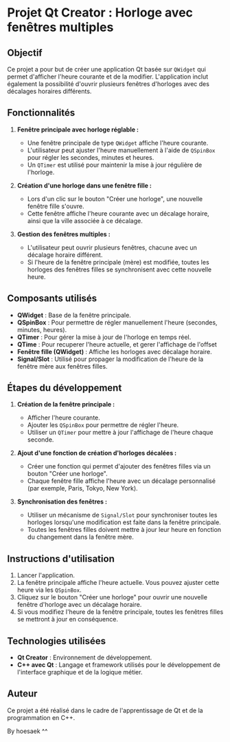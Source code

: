 # Projet Qt Creator : Horloge avec fenêtres multiples

## Objectif
Ce projet a pour but de créer une application Qt basée sur `QWidget` qui permet d'afficher l'heure courante et de la modifier. L'application inclut également la possibilité d'ouvrir plusieurs fenêtres d'horloges avec des décalages horaires différents.

## Fonctionnalités

1. **Fenêtre principale avec horloge réglable :**
    - Une fenêtre principale de type `QWidget` affiche l'heure courante.
    - L'utilisateur peut ajuster l'heure manuellement à l'aide de `QSpinBox` pour régler les secondes, minutes et heures.
    - Un `QTimer` est utilisé pour maintenir la mise à jour régulière de l'horloge.

2. **Création d'une horloge dans une fenêtre fille :**
    - Lors d'un clic sur le bouton "Créer une horloge", une nouvelle fenêtre fille s'ouvre.
    - Cette fenêtre affiche l'heure courante avec un décalage horaire, ainsi que la ville associée à ce décalage.

3. **Gestion des fenêtres multiples :**
    - L'utilisateur peut ouvrir plusieurs fenêtres, chacune avec un décalage horaire différent.
    - Si l'heure de la fenêtre principale (mère) est modifiée, toutes les horloges des fenêtres filles se synchronisent avec cette nouvelle heure.

## Composants utilisés
- **QWidget** : Base de la fenêtre principale.
- **QSpinBox** : Pour permettre de régler manuellement l'heure (secondes, minutes, heures).
- **QTimer** : Pour gérer la mise à jour de l'horloge en temps réel.
- **QTime** : Pour recuperer l'heure actuelle, et gerer l'affichage de l'offset
- **Fenêtre fille (QWidget)** : Affiche les horloges avec décalage horaire.
- **Signal/Slot** : Utilisé pour propager la modification de l'heure de la fenêtre mère aux fenêtres filles.

## Étapes du développement

1. **Création de la fenêtre principale :**
    - Afficher l'heure courante.
    - Ajouter les `QSpinBox` pour permettre de régler l'heure.
    - Utiliser un `QTimer` pour mettre à jour l'affichage de l'heure chaque seconde.

2. **Ajout d'une fonction de création d'horloges décalées :**
    - Créer une fonction qui permet d'ajouter des fenêtres filles via un bouton "Créer une horloge".
    - Chaque fenêtre fille affiche l'heure avec un décalage personnalisé (par exemple, Paris, Tokyo, New York).

3. **Synchronisation des fenêtres :**
    - Utiliser un mécanisme de `Signal/Slot` pour synchroniser toutes les horloges lorsqu'une modification est faite dans la fenêtre principale.
    - Toutes les fenêtres filles doivent mettre à jour leur heure en fonction du changement dans la fenêtre mère.

## Instructions d'utilisation

1. Lancer l'application.
2. La fenêtre principale affiche l'heure actuelle. Vous pouvez ajuster cette heure via les `QSpinBox`.
3. Cliquez sur le bouton "Créer une horloge" pour ouvrir une nouvelle fenêtre d'horloge avec un décalage horaire.
4. Si vous modifiez l'heure de la fenêtre principale, toutes les fenêtres filles se mettront à jour en conséquence.

## Technologies utilisées
- **Qt Creator** : Environnement de développement.
- **C++ avec Qt** : Langage et framework utilisés pour le développement de l'interface graphique et de la logique métier.

## Auteur
Ce projet a été réalisé dans le cadre de l'apprentissage de Qt et de la programmation en C++.

By hoesaek ^^
